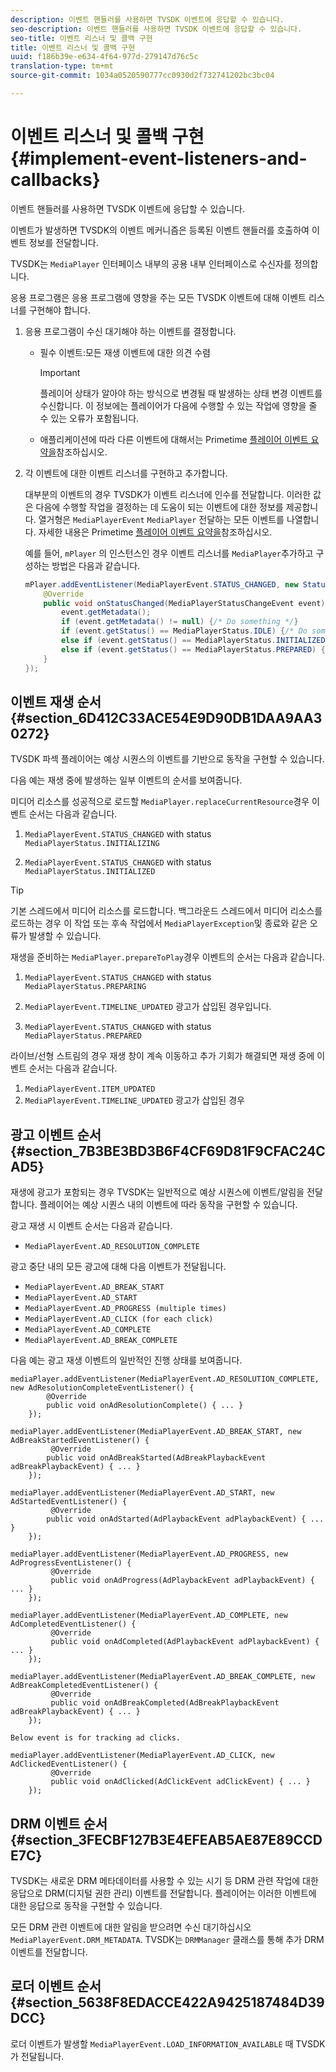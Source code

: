 ```yaml
---
description: 이벤트 핸들러를 사용하면 TVSDK 이벤트에 응답할 수 있습니다.
seo-description: 이벤트 핸들러를 사용하면 TVSDK 이벤트에 응답할 수 있습니다.
seo-title: 이벤트 리스너 및 콜백 구현
title: 이벤트 리스너 및 콜백 구현
uuid: f186b39e-e634-4f64-977d-279147d76c5c
translation-type: tm+mt
source-git-commit: 1034a0520590777cc0930d2f732741202bc3bc04

---
```



# 이벤트 리스너 및 콜백 구현 {#implement-event-listeners-and-callbacks}

이벤트 핸들러를 사용하면 TVSDK 이벤트에 응답할 수 있습니다.

이벤트가 발생하면 TVSDK의 이벤트 메커니즘은 등록된 이벤트 핸들러를 호출하여 이벤트 정보를 전달합니다.

TVSDK는 `MediaPlayer` 인터페이스 내부의 공용 내부 인터페이스로 수신자를 정의합니다.

응용 프로그램은 응용 프로그램에 영향을 주는 모든 TVSDK 이벤트에 대해 이벤트 리스너를 구현해야 합니다.

1. 응용 프로그램이 수신 대기해야 하는 이벤트를 결정합니다.

   * 필수 이벤트:모든 재생 이벤트에 대한 의견 수렴

      >[!IMPORTANT]
      >
      >플레이어 상태가 알아야 하는 방식으로 변경될 때 발생하는 상태 변경 이벤트를 수신합니다. 이 정보에는 플레이어가 다음에 수행할 수 있는 작업에 영향을 줄 수 있는 오류가 포함됩니다.

   * 애플리케이션에 따라 다른 이벤트에 대해서는 Primetime [플레이어 이벤트 요약을](../../android-3x-events-notifications/events-summary/android-3x-events-summary.md)참조하십시오.

1. 각 이벤트에 대한 이벤트 리스너를 구현하고 추가합니다.

   대부분의 이벤트의 경우 TVSDK가 이벤트 리스너에 인수를 전달합니다. 이러한 값은 다음에 수행할 작업을 결정하는 데 도움이 되는 이벤트에 대한 정보를 제공합니다. 열거형은 `MediaPlayerEvent` `MediaPlayer` 전달하는 모든 이벤트를 나열합니다. 자세한 내용은 Primetime [플레이어 이벤트 요약을](../../android-3x-events-notifications/events-summary/android-3x-events-summary.md)참조하십시오.

   예를 들어, `mPlayer` 의 인스턴스인 경우 이벤트 리스너를 `MediaPlayer`추가하고 구성하는 방법은 다음과 같습니다.

   ```java
   mPlayer.addEventListener(MediaPlayerEvent.STATUS_CHANGED, new StatusChangeEventListener() { 
       @Override 
       public void onStatusChanged(MediaPlayerStatusChangeEvent event) { 
           event.getMetadata(); 
           if (event.getMetadata() != null) {/* Do something */} 
           if (event.getStatus() == MediaPlayerStatus.IDLE) {/* Do something */} 
           else if (event.getStatus() == MediaPlayerStatus.INITIALIZED) {/* Do something */} 
           else if (event.getStatus() == MediaPlayerStatus.PREPARED) {/* Do something */} 
       } 
   }); 
   ```

## 이벤트 재생 순서 {#section_6D412C33ACE54E9D90DB1DAA9AA30272}

TVSDK 파섹 플레이어는 예상 시퀀스의 이벤트를 기반으로 동작을 구현할 수 있습니다.

다음 예는 재생 중에 발생하는 일부 이벤트의 순서를 보여줍니다.

미디어 리소스를 성공적으로 로드할 `MediaPlayer.replaceCurrentResource`경우 이벤트 순서는 다음과 같습니다.

1. `MediaPlayerEvent.STATUS_CHANGED` with status `MediaPlayerStatus.INITIALIZING`

1. `MediaPlayerEvent.STATUS_CHANGED` with status `MediaPlayerStatus.INITIALIZED`

>[!TIP]
>
>기본 스레드에서 미디어 리소스를 로드합니다. 백그라운드 스레드에서 미디어 리소스를 로드하는 경우 이 작업 또는 후속 작업에서 `MediaPlayerException`및 종료와 같은 오류가 발생할 수 있습니다.

재생을 준비하는 `MediaPlayer.prepareToPlay`경우 이벤트의 순서는 다음과 같습니다.

1. `MediaPlayerEvent.STATUS_CHANGED` with status `MediaPlayerStatus.PREPARING`

1. `MediaPlayerEvent.TIMELINE_UPDATED` 광고가 삽입된 경우입니다.
1. `MediaPlayerEvent.STATUS_CHANGED` with status `MediaPlayerStatus.PREPARED`

라이브/선형 스트림의 경우 재생 창이 계속 이동하고 추가 기회가 해결되면 재생 중에 이벤트 순서는 다음과 같습니다.

1. `MediaPlayerEvent.ITEM_UPDATED`
1. `MediaPlayerEvent.TIMELINE_UPDATED` 광고가 삽입된 경우

## 광고 이벤트 순서 {#section_7B3BE3BD3B6F4CF69D81F9CFAC24CAD5}

재생에 광고가 포함되는 경우 TVSDK는 일반적으로 예상 시퀀스에 이벤트/알림을 전달합니다. 플레이어는 예상 시퀀스 내의 이벤트에 따라 동작을 구현할 수 있습니다.

광고 재생 시 이벤트 순서는 다음과 같습니다.

* `MediaPlayerEvent.AD_RESOLUTION_COMPLETE`

광고 중단 내의 모든 광고에 대해 다음 이벤트가 전달됩니다.

* `MediaPlayerEvent.AD_BREAK_START`
* `MediaPlayerEvent.AD_START`
* `MediaPlayerEvent.AD_PROGRESS (multiple times)`
* `MediaPlayerEvent.AD_CLICK (for each click)`
* `MediaPlayerEvent.AD_COMPLETE`
* `MediaPlayerEvent.AD_BREAK_COMPLETE`

다음 예는 광고 재생 이벤트의 일반적인 진행 상태를 보여줍니다.

```
mediaPlayer.addEventListener(MediaPlayerEvent.AD_RESOLUTION_COMPLETE, new AdResolutionCompleteEventListener() { 
        @Override 
        public void onAdResolutionComplete() { ... } 
    }); 
 
mediaPlayer.addEventListener(MediaPlayerEvent.AD_BREAK_START, new AdBreakStartedEventListener() { 
         @Override 
        public void onAdBreakStarted(AdBreakPlaybackEvent adBreakPlaybackEvent) { ... } 
    }); 
 
mediaPlayer.addEventListener(MediaPlayerEvent.AD_START, new AdStartedEventListener() { 
         @Override 
        public void onAdStarted(AdPlaybackEvent adPlaybackEvent) { ... } 
    }); 
 
mediaPlayer.addEventListener(MediaPlayerEvent.AD_PROGRESS, new AdProgressEventListener() { 
         @Override 
         public void onAdProgress(AdPlaybackEvent adPlaybackEvent) { ... } 
    }); 
 
mediaPlayer.addEventListener(MediaPlayerEvent.AD_COMPLETE, new AdCompletedEventListener() { 
         @Override 
         public void onAdCompleted(AdPlaybackEvent adPlaybackEvent) { ... } 
    }); 
 
mediaPlayer.addEventListener(MediaPlayerEvent.AD_BREAK_COMPLETE, new AdBreakCompletedEventListener() { 
         @Override 
         public void onAdBreakCompleted(AdBreakPlaybackEvent adBreakPlaybackEvent) { ... } 
    }); 
 
Below event is for tracking ad clicks. 
 
mediaPlayer.addEventListener(MediaPlayerEvent.AD_CLICK, new AdClickedEventListener() { 
         @Override 
         public void onAdClicked(AdClickEvent adClickEvent) { ... } 
    });
```

## DRM 이벤트 순서 {#section_3FECBF127B3E4EFEAB5AE87E89CCDE7C}

TVSDK는 새로운 DRM 메타데이터를 사용할 수 있는 시기 등 DRM 관련 작업에 대한 응답으로 DRM(디지털 권한 관리) 이벤트를 전달합니다. 플레이어는 이러한 이벤트에 대한 응답으로 동작을 구현할 수 있습니다.

모든 DRM 관련 이벤트에 대한 알림을 받으려면 수신 대기하십시오 `MediaPlayerEvent.DRM_METADATA`. TVSDK는 `DRMManager` 클래스를 통해 추가 DRM 이벤트를 전달합니다.

## 로더 이벤트 순서 {#section_5638F8EDACCE422A9425187484D39DCC}

로더 이벤트가 발생할 `MediaPlayerEvent.LOAD_INFORMATION_AVAILABLE` 때 TVSDK가 전달됩니다.